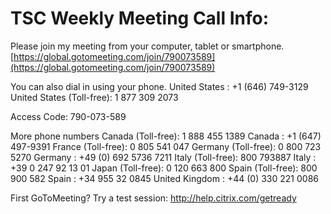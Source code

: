 # TSC Weekly Meeting Call Info:

Please join my meeting from your computer, tablet or smartphone.
[https://global.gotomeeting.com/join/790073589](https://global.gotomeeting.com/join/790073589)



You can also dial in using your phone.
United States : +1 (646) 749-3129
United States (Toll-free): 1 877 309 2073


Access Code: 790-073-589

More phone numbers
Canada (Toll-free): 1 888 455 1389
Canada : +1 (647) 497-9391
France (Toll-free): 0 805 541 047
Germany (Toll-free): 0 800 723 5270
Germany : +49 (0) 692 5736 7211
Italy (Toll-free): 800 793887
Italy : +39 0 247 92 13 01
Japan (Toll-free): 0 120 663 800
Spain (Toll-free): 800 900 582
Spain : +34 955 32 0845
United Kingdom : +44 (0) 330 221 0086


First GoToMeeting? Try a test session: http://help.citrix.com/getready
        